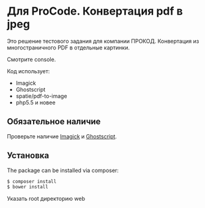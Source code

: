 # Для ProCode. Конвертация pdf в jpeg

Это решение тестового задания для компании ПРОКОД.
Конвертация из многостраничного PDF в отдельные картинки.

Смотрите console.

Код использует:
* Imagick
* Ghostscript
* spatie/pdf-to-image
* php5.5 и новее

## Обязательное наличие

Проверьте наличие [Imagick](http://php.net/manual/ru/imagick.setresolution.php) и [Ghostscript](http://www.ghostscript.com/).

## Установка

The package can be installed via composer:
``` bash
$ composer install
$ bower install
```

Указать root директорию web